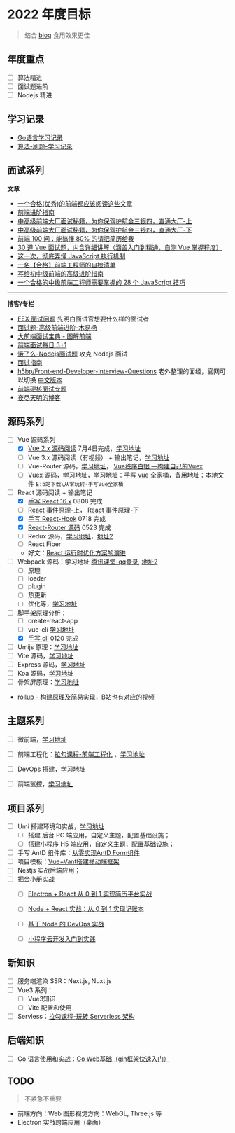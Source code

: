 # 2022 年度目标

> 结合 [blog](https://github.com/Jsmond2016/blog) 食用效果更佳

## 年度重点

- [ ] 算法精进
- [ ] 面试题进阶
- [ ] Nodejs 精进

## 学习记录

- [Go语言学习记录](https://github.com/Jsmond2016/go-study)
- [算法-刷题-学习记录](https://jsmond2016.github.io/leetcode/)

## 面试系列

**文章**

- [一个合格(优秀)的前端都应该阅读这些文章](https://juejin.cn/post/6844903896637259784)
- [前端进阶指南](https://juejin.cn/post/6977258091662278669)
- [中高级前端大厂面试秘籍，为你保驾护航金三银四，直通大厂-上](https://juejin.cn/post/6844903776512393224)
- [中高级前端大厂面试秘籍，为你保驾护航金三银四，直通大厂-下](https://juejin.cn/post/6844903830979608584)
- [前端 100 问：能搞懂 80% 的请把简历给我](https://juejin.cn/post/6844903885488783374)
- [30 道 Vue 面试题，内含详细讲解（涵盖入门到精通，自测 Vue 掌握程度）](https://juejin.cn/post/6844903918753808398)
- [这一次，彻底弄懂 JavaScript 执行机制](https://juejin.cn/post/6844903512845860872)
- [一名【合格】前端工程师的自检清单](https://juejin.cn/post/6844903830887366670)
- [写给初中级前端的高级进阶指南](https://juejin.cn/post/6844904103504527374)
- [一个合格的中级前端工程师需要掌握的 28 个 JavaScript 技巧](https://juejin.cn/post/6844903856489365518#heading-20)

---

**博客/专栏**

- [FEX 面试问题](https://github.com/fex-team/interview-questions) 先明白面试官想要什么样的面试者
- [面试题-高级前端进阶-木易杨](https://github.com/Advanced-Frontend/Daily-Interview-Question)
- [大前端面试宝典 - 图解前端](https://github.com/azl397985856/fe-interview)
- [前端面试每日 3+1](https://github.com/haizlin/fe-interview)
- [饿了么-Nodejs面试题](https://github.com/ElemeFE/node-interview) 攻克 Nodejs 面试
- [面试指南](https://github.com/poetries/FE-Interview-Questions)
- [h5bp/Front-end-Developer-Interview-Questions](https://github.com/h5bp/Front-end-Developer-Interview-Questions/commits/main) 老外整理的面经，官网可以切换 [中文版本](https://h5bp.org/Front-end-Developer-Interview-Questions/translations/chinese/)
- [前端硬核面试专题](https://github.com/biaochenxuying/blog/blob/master/interview/fe-interview.md)
- [夜尽天明的博客](https://github.com/biaochenxuying/blog)


## 源码系列

- [ ] Vue 源码系列
  - [x] [Vue 2.x 源码阅读](https://github.com/Jsmond2016/blog/issues/5) 7月4日完成，[学习地址](https://www.bilibili.com/video/BV1LE411e7HE)
  - [ ] Vue 3.x 源码阅读（有视频） + 输出笔记，[学习地址](https://www.bilibili.com/video/BV1fy4y1y7sc?p=1)
  - [ ] Vue-Router 源码，[学习地址](https://www.bilibili.com/video/BV1Ui4y177PA)， [Vue秩序白银 —构建自己的Vuex](https://juejin.cn/post/6844903801443500046)
  - [ ] Vuex 源码，[学习地址](#)，学习地址：[手写 vue 全家桶](https://www.bilibili.com/video/BV1PX4y1P7TF?p=1)，备用地址：本地文件 `E:b站下载\从零玩转-手写Vue全家桶`
- [ ] React 源码阅读 + 输出笔记
  - [x] [手写 React 16.x](https://github.com/Jsmond2016/react-source) 0808 完成
  - [ ] [React 事件原理-上](https://www.bilibili.com/video/BV1wh411i7j8)， [React 事件原理-下](https://www.bilibili.com/video/BV1Hv411V7RH)
  - [x] [手写 React-Hook](https://github.com/Jsmond2016/react-hook-source) 0718 完成
  - [x] [React-Router 源码](https://github.com/Jsmond2016/react-router-dom-nut) 0523 完成
  - [ ] Redux 源码，[学习地址](https://www.bilibili.com/video/BV1254y1L7UP?from=search&seid=18119191314623694637)，[地址2](https://hyf.js.org/react-naive-book/lesson30)
  - [ ] React Fiber
  - 好文：[React 运行时优化方案的演进](https://juejin.cn/post/7010539227284766751)
- [ ] Webpack 源码：学习地址 [腾讯课堂-qq登录](https://ke.qq.com/webcourse/index.html#cid=334441&term_id=100396918&taid=2669936355121769&type=1024&vid=5285890786323603218), [地址2](https://ke.qq.com/webcourse/index.html#cid=3098888&term_id=103220429&taid=10356162586167560&type=1024&vid=5285890810073557074)
  - [ ] 原理
  - [ ] loader
  - [ ] plugin
  - [ ] 热更新
  - [ ] 优化等，[学习地址](https://www.bilibili.com/video/BV1jy4y1S7fy)
- [ ] 脚手架原理分析：
  - [ ] create-react-app
  - [ ] vue-cli [学习地址](#)
  - [x] [手写 cli](https://github.com/Jsmond2016/ddb-cli) 0120 完成
- [ ] Umijs 原理：[学习地址](https://www.bilibili.com/video/BV1d54y147wx)
- [ ] Vite 源码，[学习地址](#)
- [ ] Express 源码，[学习地址](#)
- [ ] Koa 源码，[学习地址](#)
- [ ] 骨架屏原理：[学习地址](https://www.bilibili.com/video/BV1Qk4y1271Y)
- [rollup - 构建原理及简易实现](https://mp.weixin.qq.com/s/-bCCUBnEjjRkeOcLhXjS4Q)，B站也有对应的视频


## 主题系列

- [ ] 微前端，[学习地址](https://www.bilibili.com/video/BV1Go4y197xW)
- [ ] 前端工程化：[拉勾课程-前端工程化](https://kaiwu.lagou.com/course/courseInfo.htm?courseId=416#/content) ，[学习地址](#)
- [ ] DevOps 搭建，[学习地址](https://www.bilibili.com/video/BV1n5411P7zB?p=21)
- [ ] 前端监控，[学习地址](#)



## 项目系列

- [ ] Umi 搭建环境和实战，[学习地址](https://www.bilibili.com/video/BV1ft4y1r7aD)
  - [ ] 搭建 后台 PC 端应用，自定义主题，配置基础设施；
  - [ ] 搭建小程序 H5 端应用，自定义主题，配置基础设施；
- [ ] 手写 AntD 组件库：[从零实现AntD Form组件](https://www.bilibili.com/video/BV1Cr4y1w7JF)
- [ ] 项目模板：[Vue+Vant搭建移动端框架](https://www.bilibili.com/video/BV1964y1F7uT)
- [ ] Nestjs 实战后端应用；
- [ ] 掘金小册实战
  - [ ] [Electron + React 从 0 到 1 实现简历平台实战](https://juejin.cn/book/6950646725295996940)
  - [ ] [Node + React 实战：从 0 到 1 实现记账本](https://juejin.cn/book/6966551262766563328)
  - [ ] [基于 Node 的 DevOps 实战](https://juejin.cn/book/6948353204648148995)
  - [ ] [小程序云开发入门到实践](https://juejin.cn/book/6897486502482149376)



## 新知识

- [ ] 服务端渲染 SSR：Next.js, Nuxt.js
- [ ] Vue3 系列：
  - [ ] Vue3知识
  - [ ] Vite 配置和使用
- [ ] Servless：[拉勾课程-玩转 Serverless 架构](https://kaiwu.lagou.com/course/courseInfo.htm?courseId=589#/content)

## 后端知识

- [ ] Go 语言使用和实战：[Go Web基础（gin框架快速入门）](https://study.163.com/course/courseMain.htm?courseId=1210182958)

## TODO

> 不紧急不重要

- 前端方向：Web 图形视觉方向：WebGL, Three.js 等
- Electron 实战跨端应用（桌面）
